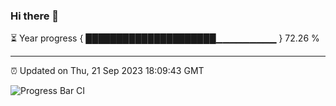 ### Hi there 👋

⏳ Year progress { █████████████████████▁▁▁▁▁▁▁▁▁ } 72.26 %

---

⏰ Updated on Thu, 21 Sep 2023 18:09:43 GMT

![Progress Bar CI](https://github.com/Shyam-Makwana/GitHub-Actions-Demo/workflows/Progress%20Bar%20CI/badge.svg)
